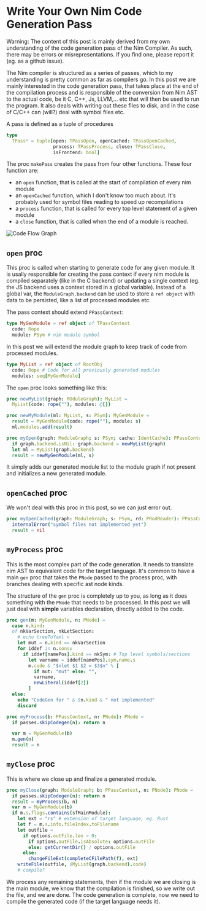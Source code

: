Write Your Own Nim Code Generation Pass
=======================================

Warning: The content of this post is mainly derived from my own understanding of the code generation pass 
of the Nim Compiler. As such, there may be errors or misrepresentations. 
If you find one, please report it (eg. as a github issue).

The Nim compiler is structured as a series of passes, which to my understanding is pretty common as far 
as compilers go. In this post we are mainly interested in the code generation pass, that takes place at
the end of the compilation process and is responsible of the conversion from Nim AST to the actual
code, be it C, C++, Js, LLVM,... etc that will then be used to run the program. It also deals with
writing out these files to disk, and in the case of C/C++ can (will?) deal with symbol files etc.

A pass is defined as a tuple of procedures

``` nim
type
  TPass* = tuple[open: TPassOpen, openCached: TPassOpenCached,
                 process: TPassProcess, close: TPassClose,
                 isFrontend: bool]
```

The proc `makePass` creates the pass from four other functions.
These four function are:
- an `open` function, that is called at the start of compilation of every nim module
- an `openCached` function, which I don't know too much about. It's probably used for symbol files reading to speed up recompilations
- a `process` function, that is called for every top level statement of a given module
- a `close` function, that is called when the end of a module is reached.

![Code Flow Graph]()



`open` proc
-----------

This proc is called when starting to generate code for any given module.
It is usally responsible for creating the pass context if every nim module is compiled separately (like in the C backend) or updating a single context (eg. the JS backend uses a context stored in a global variable). Instead of a global var, the `ModuleGraph.backend` can be used to store a `ref object` with data to be persisted, like a list of processed modules etc.

The pass context should extend `PPassContext`:

```nim
type MyGenModule = ref object of TPassContext
  code: Rope
  module: PSym # nim module symbol
```

In this post we will extend the module graph to keep track of code from processed modules.

``` nim
type MyList = ref object of RootObj
  code: Rope # Code for all previously generated modules
  modules: seq[MyGenModule]
```

The `open` proc looks something like this:
```nim
proc newMyList(graph: MOduleGraph): MyList =
  MyList(code: rope(""), modules: @[])

proc newMyModule(ml: MyList, s: PSym): MyGenModule =
  result = MyGenModule(code: rope(""), module: s)
  ml.modules.add(result)

proc myOpen(graph: ModuleGraph; s: PSym; cache: IdentCache): PPassContext =
  if graph.backend.isNil: graph.backend = newMyList(graph)
  let ml = MyList(graph.backend)
  result = newMyGenModule(ml, s)
```
It simply adds our generated module list to the module graph if not present and initializes a new generated module.

`openCached` proc
-----------------
We won't deal with this proc in this post, so we can just error out.
```nim
proc myOpenCached(graph: ModuleGraph; s: PSym, rd: PRodReader): PPassContext =
  internalError("symbol files not implemented yet")
  result = nil
```

`myProcess` proc
----------------

This is the most complex part of the code generation. It needs to translate nim AST to equivalent code for the target language.
It's common to have a main `gen` proc that takes the `PNode` passed to the process proc, with branches dealing with specific ast node kinds.

The structure of the `gen` proc is completely up to you, as long as it does something with the `PNode` that needs to be processed. In this post we will just deal with **simple** variables declaration, directly added to the code.


```nim
proc gen(m: MyGenModule, n: PNode) =
  case n.kind:
  of nkVarSection, nkLetSection:
    # echo treeToYaml n
    let mut = n.kind == nkVarSection
    for iddef in n.sons:
      if iddef[namePos].kind == nkSym: # Top level symbols/sections
        let varname = iddef[namePos].sym.name.s
        m.code & "$nlet $1 $2 = $3$n" % [
          if mut: "mut" else: "", 
          varname,
          newLiteral(iddef[2])
        ]
  else:
    echo "CodeGen for " & $n.kind & " not implemented"
    discard

proc myProcess(b: PPassContext, n: PNode): PNode =
  if passes.skipCodegen(n): return n

  var m = MyGenModule(b)
  m.gen(n)
  result = n
```

`myClose` proc
--------------
This is where we close up and finalize a generated module.
```nim
proc myClose(graph: ModuleGraph; b: PPassContext, n: PNode): PNode =
  if passes.skipCodegen(n): return n
  result = myProcess(b, n)
  var m = MyGenModule(b)
  if m.s.flags.contains(sfMainModule):
    let ext = "rs" # extension of target language, eg. Rust
    let f = m.s.info.fileIndex.toFilename
    let outfile =
      if options.outFile.len > 0:
        if options.outFile.isAbsolute: options.outFile
        else: getCurrentDir() / options.outFile
      else:
        changeFileExt(completeCFilePath(f), ext)
    writeFile(outfile, $MyList(graph.backend).code)
    # compile?
```

We process any remaining statements, then if the module we are closing is the main module, we know that the compilation is finished, so we write out
the file, and we are done. The code generation is complete, now we need to
compile the generated code (if the target language needs it).
